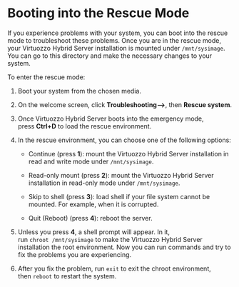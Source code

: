 # Booting into the Rescue Mode

If you experience problems with your system, you can boot into the rescue mode to troubleshoot these problems. Once you are in the rescue mode, your Virtuozzo Hybrid Server installation is mounted under `/mnt/sysimage`. You can go to this directory and make the necessary changes to your system.

To enter the rescue mode:

1.  Boot your system from the chosen media.

2.  On the welcome screen, click **Troubleshooting–&gt;**, then **Rescue system**.

3.  Once Virtuozzo Hybrid Server boots into the emergency mode, press **Ctrl+D** to load the rescue environment.

4.  In the rescue environment, you can choose one of the following options:

    -   Continue (press **1**): mount the Virtuozzo Hybrid Server installation in read and write mode under `/mnt/sysimage`.

    -   Read-only mount (press **2**): mount the Virtuozzo Hybrid Server installation in read-only mode under `/mnt/sysimage`.

    -   Skip to shell (press **3**): load shell if your file system cannot be mounted. For example, when it is corrupted.

    -   Quit (Reboot) (press **4**): reboot the server.

5.  Unless you press **4**, a shell prompt will appear. In it, run `chroot /mnt/sysimage` to make the Virtuozzo Hybrid Server installation the root environment. Now you can run commands and try to fix the problems you are experiencing.

6.  After you fix the problem, run `exit` to exit the chroot environment, then `reboot` to restart the system.



